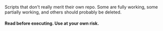 Scripts that don't really merit their own repo. Some are fully working, some partially working, and others should probably be deleted.

#### Read before executing. Use at your own risk.

